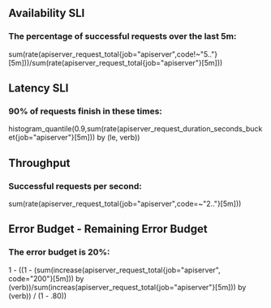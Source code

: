 ## Availability SLI
### The percentage of successful requests over the last 5m:
sum(rate(apiserver_request_total{job="apiserver",code!~"5.."}[5m]))/sum(rate(apiserver_request_total{job="apiserver"}[5m]))

## Latency SLI
### 90% of requests finish in these times:
histogram_quantile(0.9,sum(rate(apiserver_request_duration_seconds_bucket{job="apiserver"}[5m])) by (le, verb))

## Throughput
### Successful requests per second:
sum(rate(apiserver_request_total{job="apiserver",code=~"2.."}[5m]))

## Error Budget - Remaining Error Budget
### The error budget is 20%:
1 - ((1 - (sum(increase(apiserver_request_total{job="apiserver", code="200"}[5m])) by (verb))/sum(increas(apiserver_request_total{job="apiserver"}[5m])) by (verb)) / (1 - .80))